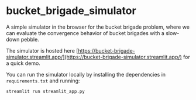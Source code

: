# bucket_brigade_simulator

A simple simulator in the browser for the bucket brigade problem, where we can
evaluate the convergence behavior of bucket brigades with a slow-down pebble.

The simulator is hosted here [https://bucket-brigade-simulator.streamlit.app/](https://bucket-brigade-simulator.streamlit.app/) for a quick demo.

You can run the simulator locally by installing the dependencies in `requirements.txt` and running:

```bash
streamlit run streamlit_app.py
```
